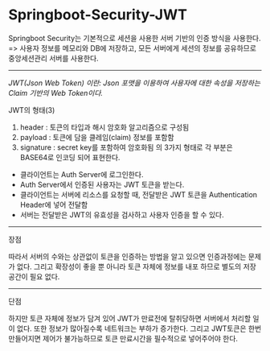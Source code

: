 # Springboot-Security-JWT

Springboot Security는 기본적으로 세션을 사용한 서버 기반의 인증 방식을 사용한다. 
 => 사용자 정보를 메모리와 DB에 저장하고, 모든 서버에게 세션의 정보를 공유하므로 중앙세션관리 서버를 사용한다.
___

*JWT(Json Web Token) 이란: Json 포맷을 이용하여 사용자에 대한 속성을 저장하는 Claim 기반의 Web Token이다.*

JWT의 형태(3)
  1) header : 토큰의 타입과 해시 암호화 알고리즘으로 구성됨
  2) payload : 토큰에 담을 클레임(claim) 정보를 포함함
  3) signature : secret key를 포함하여 암호화됨
의 3가지 형태로 각 부분은 BASE64로 인코딩 되어 표현한다.   

  - 클라이언트는 Auth Server에 로그인한다.
  - Auth Server에서 인증된 사용자는 JWT 토큰을 받는다.
  - 클라이언트는 서버에 리소스를 요청할 때, 전달받은 JWT 토큰을 Authentication Header에 넣어 전달함
  - 서버는 전달받은 JWT의 유효성을 검사하고 사용자 인증을 할 수 있다.
  
___
장점

따라서 서버의 수와는 상관없이 토큰을 인증하는 방법을 알고 있으면 인증과정에는 문제가 없다.
그리고 확장성이 좋을 뿐 아니라 토큰 자체에 정보를 내포 하므로 별도의 저장 공간이 필요 없다.
___
단점

하지만 토큰 자체에 정보가 담겨 있어 JWT가 만료전에 탈취당하면 서버에서 처리할 일이 없다.
또한 정보가 많아질수록 네트워크는 부하가 증가한다.
그리고 JWT토큰은 한번 만들어지면 제어가 불가능하므로 토큰 만료시간을 필수적으로 넣어주어야 한다.
